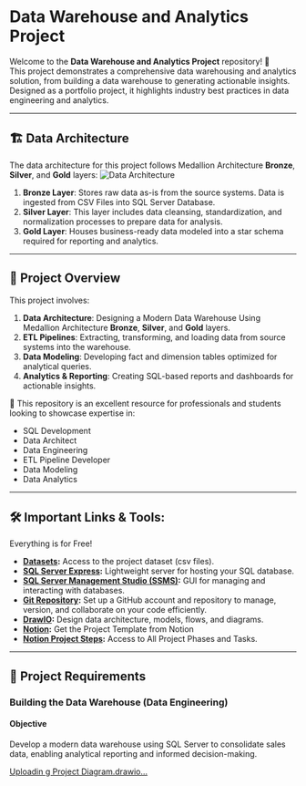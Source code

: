 # Data Warehouse and Analytics Project

Welcome to the **Data Warehouse and Analytics Project** repository! 🚀  
This project demonstrates a comprehensive data warehousing and analytics solution, from building a data warehouse to generating actionable insights. Designed as a portfolio project, it highlights industry best practices in data engineering and analytics.

---
## 🏗️ Data Architecture

The data architecture for this project follows Medallion Architecture **Bronze**, **Silver**, and **Gold** layers:
![Data Architecture](docs/data_architecture.png)

1. **Bronze Layer**: Stores raw data as-is from the source systems. Data is ingested from CSV Files into SQL Server Database.
2. **Silver Layer**: This layer includes data cleansing, standardization, and normalization processes to prepare data for analysis.
3. **Gold Layer**: Houses business-ready data modeled into a star schema required for reporting and analytics.

---
## 📖 Project Overview

This project involves:

1. **Data Architecture**: Designing a Modern Data Warehouse Using Medallion Architecture **Bronze**, **Silver**, and **Gold** layers.
2. **ETL Pipelines**: Extracting, transforming, and loading data from source systems into the warehouse.
3. **Data Modeling**: Developing fact and dimension tables optimized for analytical queries.
4. **Analytics & Reporting**: Creating SQL-based reports and dashboards for actionable insights.

🎯 This repository is an excellent resource for professionals and students looking to showcase expertise in:
- SQL Development
- Data Architect
- Data Engineering  
- ETL Pipeline Developer  
- Data Modeling  
- Data Analytics  

---

## 🛠️ Important Links & Tools:

Everything is for Free!
- **[Datasets](datasets/):** Access to the project dataset (csv files).
- **[SQL Server Express](https://www.microsoft.com/en-us/sql-server/sql-server-downloads):** Lightweight server for hosting your SQL database.
- **[SQL Server Management Studio (SSMS)](https://learn.microsoft.com/en-us/sql/ssms/download-sql-server-management-studio-ssms?view=sql-server-ver16):** GUI for managing and interacting with databases.
- **[Git Repository](https://github.com/):** Set up a GitHub account and repository to manage, version, and collaborate on your code efficiently.
- **[DrawIO](https://www.drawio.com/):** Design data architecture, models, flows, and diagrams.
- **[Notion](https://www.notion.com/templates/sql-data-warehouse-project):** Get the Project Template from Notion
- **[Notion Project Steps](https://thankful-pangolin-2ca.notion.site/SQL-Data-Warehouse-Project-16ed041640ef80489667cfe2f380b269?pvs=4):** Access to All Project Phases and Tasks.

---

## 🚀 Project Requirements

### Building the Data Warehouse (Data Engineering)

#### Objective
Develop a modern data warehouse using SQL Server to consolidate sales data, enabling analytical reporting and informed decision-making.

[Uploadin<mxfile host="Electron" agent="Mozilla/5.0 (Windows NT 10.0; Win64; x64) AppleWebKit/537.36 (KHTML, like Gecko) draw.io/26.2.15 Chrome/134.0.6998.205 Electron/35.2.1 Safari/537.36" version="26.2.15">
  <diagram name="Page-1" id="IfTcvdhtgXC3iKlWWBE6">
    <mxGraphModel dx="1042" dy="634" grid="1" gridSize="10" guides="1" tooltips="1" connect="1" arrows="1" fold="1" page="1" pageScale="1" pageWidth="850" pageHeight="1100" background="#ffffff" math="0" shadow="0">
      <root>
        <mxCell id="0" />
        <mxCell id="1" parent="0" />
        <mxCell id="Deb1r_7sN2KZVMdTd77c-2" value="" style="rounded=0;whiteSpace=wrap;html=1;fillColor=#FFFFFF;dashed=1;dashPattern=8 8;" parent="1" vertex="1">
          <mxGeometry y="100" width="120" height="290" as="geometry" />
        </mxCell>
        <mxCell id="Deb1r_7sN2KZVMdTd77c-3" value="&lt;h2&gt;sources&lt;/h2&gt;&lt;div&gt;&lt;br&gt;&lt;/div&gt;" style="rounded=0;whiteSpace=wrap;html=1;fillColor=#FFFFFF;fontSize=13;labelBackgroundColor=none;strokeColor=#FFFFFF;fontColor=#000000;dashed=1;dashPattern=8 8;" parent="1" vertex="1">
          <mxGeometry x="14.99" y="80" width="90" height="40" as="geometry" />
        </mxCell>
        <mxCell id="Deb1r_7sN2KZVMdTd77c-6" value="" style="rounded=0;whiteSpace=wrap;html=1;fillColor=#FFFFFF;" parent="1" vertex="1">
          <mxGeometry x="180" y="50" width="510" height="490" as="geometry" />
        </mxCell>
        <mxCell id="Deb1r_7sN2KZVMdTd77c-7" value="Data Warehouse&lt;div&gt;&lt;br&gt;&lt;/div&gt;" style="rounded=0;whiteSpace=wrap;html=1;fillColor=#FFFFFF;fontColor=#000000;fontStyle=1;dashed=1;dashPattern=8 8;strokeColor=#FFFFFF;" parent="1" vertex="1">
          <mxGeometry x="355" y="20" width="120" height="60" as="geometry" />
        </mxCell>
        <mxCell id="Deb1r_7sN2KZVMdTd77c-8" value="" style="rounded=0;whiteSpace=wrap;html=1;fillColor=#FFFFFF;dashed=1;dashPattern=8 8;" parent="1" vertex="1">
          <mxGeometry x="720" y="90" width="120" height="290" as="geometry" />
        </mxCell>
        <mxCell id="Deb1r_7sN2KZVMdTd77c-9" value="" style="rounded=0;whiteSpace=wrap;html=1;fillColor=#FFFFFF;dashed=1;dashPattern=8 8;" parent="1" vertex="1">
          <mxGeometry x="1440" y="100" width="120" height="290" as="geometry" />
        </mxCell>
        <mxCell id="Deb1r_7sN2KZVMdTd77c-10" value="&lt;h2&gt;Consume&lt;/h2&gt;&lt;div&gt;&lt;br&gt;&lt;/div&gt;" style="rounded=0;whiteSpace=wrap;html=1;fillColor=#FFFFFF;fontSize=13;labelBackgroundColor=none;strokeColor=#FFFFFF;fontColor=#000000;" parent="1" vertex="1">
          <mxGeometry x="720" y="80" width="120" height="40" as="geometry" />
        </mxCell>
        <mxCell id="Deb1r_7sN2KZVMdTd77c-11" value="&lt;div style=&quot;&quot;&gt;&lt;span style=&quot;background-color: transparent; color: light-dark(rgb(0, 0, 0), rgb(255, 255, 255));&quot;&gt;&lt;br&gt;&lt;/span&gt;&lt;/div&gt;&lt;div style=&quot;&quot;&gt;&lt;br&gt;&lt;/div&gt;&lt;div style=&quot;&quot;&gt;&lt;span style=&quot;background-color: transparent; color: light-dark(rgb(0, 0, 0), rgb(255, 255, 255));&quot;&gt;Bronze Layer&lt;/span&gt;&lt;/div&gt;&lt;div&gt;&lt;br&gt;&lt;div&gt;&lt;br&gt;&lt;/div&gt;&lt;/div&gt;" style="rounded=0;whiteSpace=wrap;html=1;fillColor=#ffe6cc;strokeColor=#d79b00;" parent="1" vertex="1">
          <mxGeometry x="210" y="70" width="120" height="30" as="geometry" />
        </mxCell>
        <mxCell id="Deb1r_7sN2KZVMdTd77c-13" value="&lt;div&gt;Silver Layer&lt;/div&gt;" style="rounded=0;whiteSpace=wrap;html=1;fillColor=#bac8d3;strokeColor=#23445d;" parent="1" vertex="1">
          <mxGeometry x="360" y="70" width="120" height="30" as="geometry" />
        </mxCell>
        <mxCell id="Deb1r_7sN2KZVMdTd77c-14" value="&lt;div&gt;&lt;br&gt;&lt;/div&gt;Gold Layer&lt;div&gt;&lt;div&gt;&lt;br&gt;&lt;/div&gt;&lt;/div&gt;" style="rounded=0;whiteSpace=wrap;html=1;fillColor=#e3c800;strokeColor=#B09500;fontColor=#000000;" parent="1" vertex="1">
          <mxGeometry x="520" y="70" width="120" height="30" as="geometry" />
        </mxCell>
        <mxCell id="Deb1r_7sN2KZVMdTd77c-15" style="edgeStyle=orthogonalEdgeStyle;rounded=0;orthogonalLoop=1;jettySize=auto;html=1;exitX=0.5;exitY=1;exitDx=0;exitDy=0;" parent="1" source="Deb1r_7sN2KZVMdTd77c-11" target="Deb1r_7sN2KZVMdTd77c-11" edge="1">
          <mxGeometry relative="1" as="geometry" />
        </mxCell>
        <mxCell id="Deb1r_7sN2KZVMdTd77c-17" value="&lt;div style=&quot;&quot;&gt;&lt;span style=&quot;background-color: transparent; color: light-dark(rgb(0, 0, 0), rgb(255, 255, 255));&quot;&gt;&lt;br&gt;&lt;/span&gt;&lt;/div&gt;&lt;div style=&quot;&quot;&gt;&lt;br&gt;&lt;/div&gt;&lt;div style=&quot;&quot;&gt;&lt;br&gt;&lt;/div&gt;&lt;div&gt;&lt;div&gt;&lt;br&gt;&lt;/div&gt;&lt;/div&gt;" style="rounded=0;whiteSpace=wrap;html=1;" parent="1" vertex="1">
          <mxGeometry x="210" y="130" width="120" height="380" as="geometry" />
        </mxCell>
        <mxCell id="Deb1r_7sN2KZVMdTd77c-18" value="&lt;div style=&quot;&quot;&gt;&lt;span style=&quot;background-color: transparent; color: light-dark(rgb(0, 0, 0), rgb(255, 255, 255));&quot;&gt;&lt;br&gt;&lt;/span&gt;&lt;/div&gt;&lt;div style=&quot;&quot;&gt;&lt;br&gt;&lt;/div&gt;&lt;div style=&quot;&quot;&gt;&lt;br&gt;&lt;/div&gt;&lt;div&gt;&lt;div&gt;&lt;br&gt;&lt;/div&gt;&lt;/div&gt;" style="rounded=0;whiteSpace=wrap;html=1;" parent="1" vertex="1">
          <mxGeometry x="365" y="130" width="120" height="380" as="geometry" />
        </mxCell>
        <mxCell id="Deb1r_7sN2KZVMdTd77c-19" value="&lt;div style=&quot;&quot;&gt;&lt;span style=&quot;background-color: transparent; color: light-dark(rgb(0, 0, 0), rgb(255, 255, 255));&quot;&gt;&lt;br&gt;&lt;/span&gt;&lt;/div&gt;&lt;div style=&quot;&quot;&gt;&lt;br&gt;&lt;/div&gt;&lt;div style=&quot;&quot;&gt;&lt;br&gt;&lt;/div&gt;&lt;div&gt;&lt;div&gt;&lt;br&gt;&lt;/div&gt;&lt;/div&gt;" style="rounded=0;whiteSpace=wrap;html=1;" parent="1" vertex="1">
          <mxGeometry x="520" y="130" width="120" height="380" as="geometry" />
        </mxCell>
        <mxCell id="Deb1r_7sN2KZVMdTd77c-20" value="CRM&lt;div&gt;&lt;br&gt;&lt;/div&gt;" style="image;aspect=fixed;html=1;points=[];align=center;fontSize=12;image=img/lib/azure2/general/Folder_Blank.svg;" parent="1" vertex="1">
          <mxGeometry x="43.980000000000004" y="130" width="32.03" height="26" as="geometry" />
        </mxCell>
        <mxCell id="Deb1r_7sN2KZVMdTd77c-21" value="" style="image;aspect=fixed;html=1;points=[];align=center;fontSize=12;image=img/lib/azure2/general/File.svg;" parent="1" vertex="1">
          <mxGeometry x="59.78" y="136" width="16.23" height="20" as="geometry" />
        </mxCell>
        <mxCell id="Deb1r_7sN2KZVMdTd77c-28" value="ERP&lt;div&gt;&lt;br&gt;&lt;/div&gt;" style="image;aspect=fixed;html=1;points=[];align=center;fontSize=12;image=img/lib/azure2/general/Folder_Blank.svg;" parent="1" vertex="1">
          <mxGeometry x="43.99" y="242" width="32.03" height="26" as="geometry" />
        </mxCell>
        <mxCell id="Deb1r_7sN2KZVMdTd77c-29" value="" style="image;aspect=fixed;html=1;points=[];align=center;fontSize=12;image=img/lib/azure2/general/File.svg;" parent="1" vertex="1">
          <mxGeometry x="59.78" y="248" width="16.23" height="20" as="geometry" />
        </mxCell>
        <mxCell id="Deb1r_7sN2KZVMdTd77c-31" value="" style="shape=link;html=1;rounded=0;exitX=0.027;exitY=0.653;exitDx=0;exitDy=0;exitPerimeter=0;" parent="1" source="Deb1r_7sN2KZVMdTd77c-2" edge="1">
          <mxGeometry width="100" relative="1" as="geometry">
            <mxPoint x="9.99" y="290" as="sourcePoint" />
            <mxPoint x="120" y="290" as="targetPoint" />
          </mxGeometry>
        </mxCell>
        <mxCell id="Deb1r_7sN2KZVMdTd77c-37" value="&lt;b&gt;Object Type&lt;/b&gt;: Table" style="text;html=1;align=center;verticalAlign=middle;whiteSpace=wrap;rounded=0;fontSize=10;" parent="1" vertex="1">
          <mxGeometry x="210" y="253.5" width="120" height="30" as="geometry" />
        </mxCell>
        <mxCell id="Deb1r_7sN2KZVMdTd77c-38" value="&lt;b&gt;Interface&lt;/b&gt;: Files in Folder" style="text;html=1;align=center;verticalAlign=middle;whiteSpace=wrap;rounded=0;fontSize=10;" parent="1" vertex="1">
          <mxGeometry y="340" width="120" height="30" as="geometry" />
        </mxCell>
        <mxCell id="Deb1r_7sN2KZVMdTd77c-39" value="" style="html=1;verticalLabelPosition=bottom;align=center;labelBackgroundColor=#ffffff;verticalAlign=top;strokeWidth=2;strokeColor=#36393d;shadow=0;dashed=0;shape=mxgraph.ios7.icons.data;fillColor=#ffcc99;" parent="1" vertex="1">
          <mxGeometry x="249" y="170" width="42" height="50" as="geometry" />
        </mxCell>
        <mxCell id="Deb1r_7sN2KZVMdTd77c-40" value="" style="html=1;verticalLabelPosition=bottom;align=center;labelBackgroundColor=#ffffff;verticalAlign=top;strokeWidth=2;strokeColor=#36393d;shadow=0;dashed=0;shape=mxgraph.ios7.icons.data;fillColor=#cce5ff;" parent="1" vertex="1">
          <mxGeometry x="404" y="170" width="42" height="50" as="geometry" />
        </mxCell>
        <mxCell id="Deb1r_7sN2KZVMdTd77c-41" value="" style="html=1;verticalLabelPosition=bottom;align=center;labelBackgroundColor=#ffffff;verticalAlign=top;strokeWidth=2;strokeColor=#36393d;shadow=0;dashed=0;shape=mxgraph.ios7.icons.data;fillColor=#ffff88;" parent="1" vertex="1">
          <mxGeometry x="560" y="170" width="40" height="50" as="geometry" />
        </mxCell>
        <mxCell id="Deb1r_7sN2KZVMdTd77c-42" value="" style="shape=mxgraph.arrows.arrow_right;html=1;verticalLabelPosition=bottom;verticalAlign=top;strokeWidth=2;strokeColor=#36393d;fillColor=#cce5ff;" parent="1" vertex="1">
          <mxGeometry x="330" y="190" width="40" height="17" as="geometry" />
        </mxCell>
        <mxCell id="Deb1r_7sN2KZVMdTd77c-43" value="" style="shape=mxgraph.arrows.arrow_right;html=1;verticalLabelPosition=bottom;verticalAlign=top;strokeWidth=2;strokeColor=#36393d;fillColor=#cce5ff;" parent="1" vertex="1">
          <mxGeometry x="485" y="190" width="40" height="17" as="geometry" />
        </mxCell>
        <mxCell id="Deb1r_7sN2KZVMdTd77c-44" value="" style="shape=mxgraph.arrows.arrow_right;html=1;verticalLabelPosition=bottom;verticalAlign=top;strokeWidth=2;strokeColor=#36393d;fillColor=#cce5ff;" parent="1" vertex="1">
          <mxGeometry x="130" y="260" width="40" height="17" as="geometry" />
        </mxCell>
        <mxCell id="Deb1r_7sN2KZVMdTd77c-45" value="Raw Data" style="text;html=1;align=center;verticalAlign=middle;whiteSpace=wrap;rounded=0;fontSize=10;" parent="1" vertex="1">
          <mxGeometry x="240" y="220" width="60" height="30" as="geometry" />
        </mxCell>
        <mxCell id="Deb1r_7sN2KZVMdTd77c-46" value="Cleaned,Standarized D&lt;span style=&quot;background-color: transparent; color: light-dark(rgb(0, 0, 0), rgb(255, 255, 255));&quot;&gt;ata&lt;/span&gt;" style="text;html=1;align=center;verticalAlign=middle;whiteSpace=wrap;rounded=0;fontSize=9;" parent="1" vertex="1">
          <mxGeometry x="380" y="220" width="100" height="30" as="geometry" />
        </mxCell>
        <mxCell id="Deb1r_7sN2KZVMdTd77c-47" value="Business-Ready Data" style="text;html=1;align=center;verticalAlign=middle;whiteSpace=wrap;rounded=0;fontSize=10;" parent="1" vertex="1">
          <mxGeometry x="530" y="220" width="100" height="30" as="geometry" />
        </mxCell>
        <mxCell id="Deb1r_7sN2KZVMdTd77c-48" value="&lt;b&gt;Object Type&lt;/b&gt;: CSV Files" style="text;html=1;align=center;verticalAlign=middle;whiteSpace=wrap;rounded=0;fontSize=10;" parent="1" vertex="1">
          <mxGeometry x="0.009999999999990905" y="305" width="120" height="30" as="geometry" />
        </mxCell>
        <mxCell id="Deb1r_7sN2KZVMdTd77c-49" value="&lt;b&gt;Load:&lt;/b&gt;&lt;div&gt;&amp;nbsp;Batch Processing&lt;/div&gt;&lt;div&gt;Full Load (trunc &amp;amp; insert)&lt;/div&gt;&lt;div&gt;&lt;br&gt;&lt;/div&gt;&lt;div&gt;&lt;span style=&quot;white-space: pre;&quot;&gt;&#x9;&lt;/span&gt;No &lt;b&gt;Tranformations&lt;/b&gt;&lt;br&gt;&lt;/div&gt;&lt;div&gt;&lt;br&gt;&lt;/div&gt;&lt;div&gt;&lt;b&gt;Data Model&lt;/b&gt;: None (as-is)&lt;/div&gt;&lt;div&gt;&lt;br&gt;&lt;/div&gt;" style="text;html=1;align=center;verticalAlign=middle;whiteSpace=wrap;rounded=0;fontSize=10;" parent="1" vertex="1">
          <mxGeometry x="210" y="275" width="120" height="160" as="geometry" />
        </mxCell>
        <mxCell id="Deb1r_7sN2KZVMdTd77c-52" value="" style="edgeStyle=orthogonalEdgeStyle;rounded=0;orthogonalLoop=1;jettySize=auto;html=1;" parent="1" source="Deb1r_7sN2KZVMdTd77c-50" target="Deb1r_7sN2KZVMdTd77c-51" edge="1">
          <mxGeometry relative="1" as="geometry" />
        </mxCell>
        <mxCell id="Deb1r_7sN2KZVMdTd77c-50" value="&lt;b&gt;Object Type&lt;/b&gt;: Table" style="text;html=1;align=center;verticalAlign=middle;whiteSpace=wrap;rounded=0;fontSize=10;" parent="1" vertex="1">
          <mxGeometry x="365" y="253.5" width="120" height="30" as="geometry" />
        </mxCell>
        <mxCell id="Deb1r_7sN2KZVMdTd77c-53" value="" style="edgeStyle=orthogonalEdgeStyle;rounded=0;orthogonalLoop=1;jettySize=auto;html=1;" parent="1" source="Deb1r_7sN2KZVMdTd77c-51" target="Deb1r_7sN2KZVMdTd77c-50" edge="1">
          <mxGeometry relative="1" as="geometry" />
        </mxCell>
        <mxCell id="Deb1r_7sN2KZVMdTd77c-51" value="&lt;b&gt;Load:&lt;/b&gt;&lt;div&gt;&amp;nbsp;Batch Processing&lt;/div&gt;&lt;div&gt;Full Load (trunc &amp;amp; insert)&lt;/div&gt;&lt;div&gt;&lt;b style=&quot;background-color: transparent; color: light-dark(rgb(0, 0, 0), rgb(255, 255, 255));&quot;&gt;&lt;br&gt;&lt;/b&gt;&lt;/div&gt;&lt;div&gt;&lt;b style=&quot;background-color: transparent; color: light-dark(rgb(0, 0, 0), rgb(255, 255, 255));&quot;&gt;Tranformations:&lt;/b&gt;&lt;/div&gt;&lt;div&gt;&lt;b style=&quot;background-color: transparent; color: light-dark(rgb(0, 0, 0), rgb(255, 255, 255));&quot;&gt;Data Cleaning&lt;/b&gt;&lt;/div&gt;&lt;div&gt;&lt;b style=&quot;background-color: transparent; color: light-dark(rgb(0, 0, 0), rgb(255, 255, 255));&quot;&gt;Data Standarization&lt;/b&gt;&lt;/div&gt;&lt;div&gt;&lt;b style=&quot;background-color: transparent; color: light-dark(rgb(0, 0, 0), rgb(255, 255, 255));&quot;&gt;Data Normalization&lt;/b&gt;&lt;/div&gt;&lt;div&gt;&lt;b style=&quot;background-color: transparent; color: light-dark(rgb(0, 0, 0), rgb(255, 255, 255));&quot;&gt;Derived Columns&lt;/b&gt;&lt;/div&gt;&lt;div&gt;&lt;b style=&quot;background-color: transparent; color: light-dark(rgb(0, 0, 0), rgb(255, 255, 255));&quot;&gt;Data Enrichment&lt;/b&gt;&lt;/div&gt;&lt;div&gt;&lt;br&gt;&lt;/div&gt;&lt;div&gt;&lt;b&gt;Data Model&lt;/b&gt;: None (as-is)&lt;/div&gt;&lt;div&gt;&lt;br&gt;&lt;/div&gt;" style="text;html=1;align=center;verticalAlign=middle;whiteSpace=wrap;rounded=0;fontSize=10;" parent="1" vertex="1">
          <mxGeometry x="365" y="290" width="120" height="180" as="geometry" />
        </mxCell>
        <mxCell id="Deb1r_7sN2KZVMdTd77c-54" value="&lt;b&gt;Object Type&lt;/b&gt;: Views" style="text;html=1;align=center;verticalAlign=middle;whiteSpace=wrap;rounded=0;fontSize=10;" parent="1" vertex="1">
          <mxGeometry x="520" y="253.5" width="120" height="30" as="geometry" />
        </mxCell>
        <mxCell id="Deb1r_7sN2KZVMdTd77c-55" value="&lt;b&gt;No Load:&lt;/b&gt;&lt;div&gt;&lt;br&gt;&lt;/div&gt;&lt;div&gt;&lt;b style=&quot;background-color: transparent; color: light-dark(rgb(0, 0, 0), rgb(255, 255, 255));&quot;&gt;Tranformations:&lt;/b&gt;&lt;/div&gt;&lt;div&gt;&lt;b style=&quot;background-color: transparent; color: light-dark(rgb(0, 0, 0), rgb(255, 255, 255));&quot;&gt;&lt;br&gt;&lt;/b&gt;&lt;/div&gt;&lt;div&gt;&lt;b style=&quot;background-color: transparent; color: light-dark(rgb(0, 0, 0), rgb(255, 255, 255));&quot;&gt;Data Intergrations&lt;/b&gt;&lt;/div&gt;&lt;div&gt;&lt;b style=&quot;background-color: transparent; color: light-dark(rgb(0, 0, 0), rgb(255, 255, 255));&quot;&gt;Aggregations&lt;/b&gt;&lt;/div&gt;&lt;div&gt;&lt;b&gt;Business Logics&lt;/b&gt;&lt;/div&gt;&lt;div&gt;&lt;br&gt;&lt;/div&gt;&lt;div&gt;&lt;b&gt;Data Model&lt;/b&gt;:&amp;nbsp;&lt;/div&gt;&lt;div&gt;&lt;br&gt;&lt;/div&gt;&lt;div&gt;Star Schema&lt;/div&gt;&lt;div&gt;Flat Table&lt;/div&gt;&lt;div&gt;Aggregated Table&lt;/div&gt;&lt;div&gt;&lt;br&gt;&lt;/div&gt;" style="text;html=1;align=center;verticalAlign=middle;whiteSpace=wrap;rounded=0;fontSize=10;" parent="1" vertex="1">
          <mxGeometry x="520" y="283.5" width="120" height="180" as="geometry" />
        </mxCell>
        <mxCell id="Deb1r_7sN2KZVMdTd77c-56" value="" style="image;aspect=fixed;html=1;points=[];align=center;fontSize=12;image=img/lib/azure2/analytics/Power_BI_Embedded.svg;" parent="1" vertex="1">
          <mxGeometry x="755" y="122" width="51" height="68" as="geometry" />
        </mxCell>
        <mxCell id="Deb1r_7sN2KZVMdTd77c-57" value="" style="outlineConnect=0;dashed=0;verticalLabelPosition=bottom;verticalAlign=top;align=center;html=1;shape=mxgraph.aws3.mysql_db_instance;fillColor=#2E73B8;gradientColor=none;" parent="1" vertex="1">
          <mxGeometry x="750" y="203.5" width="60" height="64.5" as="geometry" />
        </mxCell>
        <mxCell id="Deb1r_7sN2KZVMdTd77c-58" value="" style="outlineConnect=0;dashed=0;verticalLabelPosition=bottom;verticalAlign=top;align=center;html=1;shape=mxgraph.aws3.machine_learning;fillColor=#2E73B8;gradientColor=none;" parent="1" vertex="1">
          <mxGeometry x="742.25" y="277" width="76.5" height="93" as="geometry" />
        </mxCell>
        <mxCell id="Deb1r_7sN2KZVMdTd77c-60" value="" style="sketch=0;outlineConnect=0;fontColor=#232F3E;gradientColor=none;fillColor=#C925D1;strokeColor=none;dashed=0;verticalLabelPosition=bottom;verticalAlign=top;align=center;html=1;fontSize=12;fontStyle=0;aspect=fixed;pointerEvents=1;shape=mxgraph.aws4.rds_sql_server_instance;" parent="1" vertex="1">
          <mxGeometry x="92" width="78" height="78" as="geometry" />
        </mxCell>
        <mxCell id="MJBW3ak-J9W1hzLiZkgb-1" value="" style="shape=mxgraph.arrows.arrow_right;html=1;verticalLabelPosition=bottom;verticalAlign=top;strokeWidth=2;strokeColor=#36393d;fillColor=#cce5ff;" parent="1" vertex="1">
          <mxGeometry x="670" y="260" width="40" height="17" as="geometry" />
        </mxCell>
      </root>
    </mxGraphModel>
  </diagram>
</mxfile>
g Project Diagram.drawio…]()

